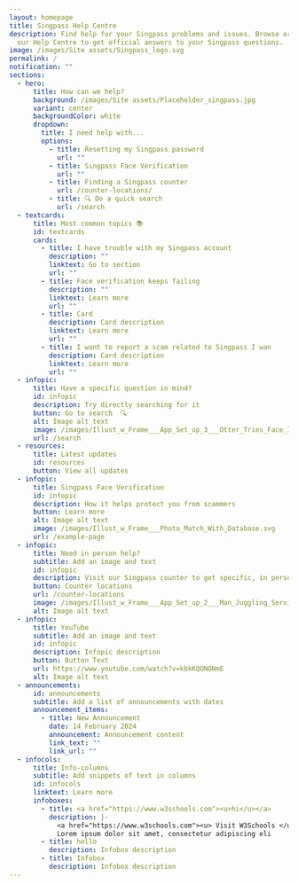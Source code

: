 ```yaml
---
layout: homepage
title: Singpass Help Centre
description: Find help for your Singpass problems and issues. Browse or search
  our Help Centre to get official answers to your Singpass questions.
image: /images/Site assets/Singpass_logo.svg
permalink: /
notification: ""
sections:
  - hero:
      title: How can we help?
      background: /images/Site assets/Placeholder_singpass.jpg
      variant: center
      backgroundColor: white
      dropdown:
        title: I need help with...
        options:
          - title: Resetting my Singpass password
            url: ""
          - title: Singpass Face Verification
            url: ""
          - title: Finding a Singpass counter
            url: /counter-locations/
          - title: 🔍 Do a quick search
            url: /search
  - textcards:
      title: Most common topics 📚
      id: textcards
      cards:
        - title: I have trouble with my Singpass account
          description: ""
          linktext: Go to section
          url: ""
        - title: Face verification keeps failing
          description: ""
          linktext: Learn more
          url: ""
        - title: Card
          description: Card description
          linktext: Learn more
          url: ""
        - title: I want to report a scam related to Singpass I wan
          description: Card description
          linktext: Learn more
          url: ""
  - infopic:
      title: Have a specific question in mind?
      id: infopic
      description: Try directly searching for it
      button: Go to search  🔍
      alt: Image alt text
      image: /images/Illust_w_Frame___App_Set_up_3___Otter_Tries_Face_ID.svg
      url: /search
  - resources:
      title: Latest updates
      id: resources
      button: View all updates
  - infopic:
      title: Singpass Face Verification
      id: infopic
      description: How it helps protect you from scammers
      button: Learn more
      alt: Image alt text
      image: /images/Illust_w_Frame___Photo_Match_With_Database.svg
      url: /example-page
  - infopic:
      title: Need in person help?
      subtitle: Add an image and text
      id: infopic
      description: Visit our Singpass counter to get specific, in person help
      button: Counter locations
      url: /counter-locations
      image: /images/Illust_w_Frame___App_Set_up_2___Man_Juggling_Services.svg
      alt: Image alt text
  - infopic:
      title: YouTube
      subtitle: Add an image and text
      id: infopic
      description: Infopic description
      button: Button Text
      url: https://www.youtube.com/watch?v=kbkKQONONmE
      alt: Image alt text
  - announcements:
      id: announcements
      subtitle: Add a list of announcements with dates
      announcement_items:
        - title: New Announcement
          date: 14 February 2024
          announcement: Announcement content
          link_text: ""
          link_url: ""
  - infocols:
      title: Info-columns
      subtitle: Add snippets of text in columns
      id: infocols
      linktext: Learn more
      infoboxes:
        - title: <a href="https://www.w3schools.com"><u>hi</u></a>
          description: |-
            <a href="https://www.w3schools.com"><u> Visit W3Schools </u></a>
            Lorem ipsum dolor sit amet, consectetur adipiscing eli
        - title: hello
          description: Infobox description
        - title: Infobox
          description: Infobox description
---
```

